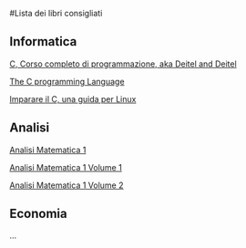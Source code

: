 #Lista dei libri consigliati

## Informatica
[C, Corso completo di programmazione, aka Deitel and Deitel](https://www.dropbox.com/s/ytt8yws3c9dn9ba/C%20Corso%20completo%20di%20programmazione.pdf)

[The C programming Language](https://www.dropbox.com/s/u1ja6a46z7p418j/C_ritchie_book.pdf)

[Imparare il C, una guida per Linux](https://www.dropbox.com/s/dluzknmpejvrlnc/imparareC.pdf)

## Analisi

[Analisi Matematica 1](https://www.dropbox.com/s/um8hhaui6f3ngne/Bramanti%20Pagani%20Salsa%20-%20Analisi%20matematica%201%20-%20Zanichelli%202004.pdf)

[Analisi Matematica 1 Volume 1](https://www.dropbox.com/s/kb0ft2v9bvxstup/Analisi%20Matematica%201%20Bramanti-Salsa-Pagani.pdf)

[Analisi Matematica 1 Volume 2](https://www.dropbox.com/s/wm2ii6km1qn7krw/Analisi%20Matematica%202%20Bramanti-Salsa-Pagani.pdf)

## Economia

...